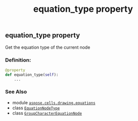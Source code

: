 ﻿---
title: equation_type property
second_title: Aspose.Cells for Python via .NET API References
description: 
type: docs
weight: 160
url: /aspose.cells.drawing.equations/groupcharacterequationnode/equation_type/
is_root: false
---

## equation_type property


Get the equation type of the current node
### Definition:
```python
@property
def equation_type(self):
    ...
```

### See Also
* module [`aspose.cells.drawing.equations`](../../)
* class [`EquationNodeType`](/cells/python-net/aspose.cells.drawing.equations/equationnodetype)
* class [`GroupCharacterEquationNode`](/cells/python-net/aspose.cells.drawing.equations/groupcharacterequationnode)
